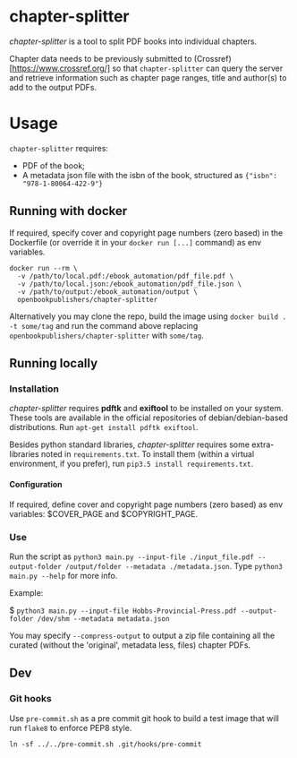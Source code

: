 # chapter-splitter
*chapter-splitter* is a tool to split PDF books into individual chapters.

Chapter data needs to be previously submitted to (Crossref)[https://www.crossref.org/] so that `chapter-splitter` can query the server and retrieve information such as chapter page ranges, title and author(s) to add to the output PDFs.

# Usage

`chapter-splitter` requires:

 - PDF of the book;
 - A metadata json file with the isbn of the book, structured as `{"isbn": "978-1-80064-422-9"}`

## Running with docker
If required, specify cover and copyright page numbers (zero based) in the Dockerfile (or override it in your `docker run [...]` command) as env variables.

```
docker run --rm \
  -v /path/to/local.pdf:/ebook_automation/pdf_file.pdf \
  -v /path/to/local.json:/ebook_automation/pdf_file.json \
  -v /path/to/output:/ebook_automation/output \
  openbookpublishers/chapter-splitter
```

Alternatively you may clone the repo, build the image using `docker build . -t some/tag` and run the command above replacing `openbookpublishers/chapter-splitter` with `some/tag`.

## Running locally
### Installation
*chapter-splitter* requires **pdftk** and **exiftool** to be installed on your system. These tools are available  in the official repositories of debian/debian-based distributions.
Run `apt-get install pdftk exiftool`.

Besides python standard libraries, *chapter-splitter* requires some extra-libraries noted in `requirements.txt`. To install them (within a virtual environment, if you prefer), run `pip3.5 install requirements.txt`.

#### Configuration
If required, define cover and copyright page numbers (zero based) as env variables: $COVER_PAGE and $COPYRIGHT_PAGE.

### Use
Run the script as `python3 main.py --input-file ./input_file.pdf --output-folder /output/folder --metadata ./metadata.json`. Type `python3 main.py --help` for more info.

Example:

$ `python3 main.py --input-file Hobbs-Provincial-Press.pdf --output-folder /dev/shm --metadata metadata.json`

You may specify `--compress-output` to output a zip file containing all the curated (without the 'original', metadata less, files) chapter PDFs.

## Dev
### Git hooks
Use `pre-commit.sh` as a pre commit git hook to build a test image that will run `flake8` to enforce PEP8 style.

```
ln -sf ../../pre-commit.sh .git/hooks/pre-commit
```
